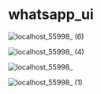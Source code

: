 # whatsapp_ui

![localhost_55998_ (6)](https://user-images.githubusercontent.com/108115666/201141287-adc046ba-592e-47a6-98b6-494eebf30a33.png)


![localhost_55998_ (4)](https://user-images.githubusercontent.com/108115666/201140564-b48e8c54-2e75-4f31-ba76-05c54870bcea.png)

![localhost_55998_](https://user-images.githubusercontent.com/108115666/201141912-6ef43ff0-ee0e-4c92-b442-bb20c1835f7c.png)

![localhost_55998_ (1)](https://user-images.githubusercontent.com/108115666/201142256-08debafb-ec5c-4924-925f-4ee87f10fc3b.png)



